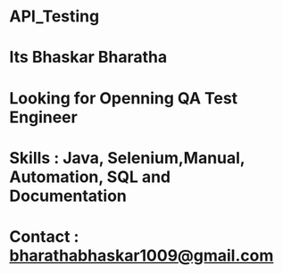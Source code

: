 # API_Testing

# Its Bhaskar Bharatha
# Looking for Openning QA Test Engineer
# Skills : Java, Selenium,Manual, Automation, SQL and Documentation
# Contact : bharathabhaskar1009@gmail.com
